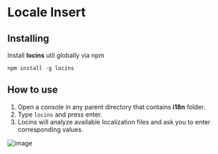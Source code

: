 # Locale Insert

## Installing

Install __locins__ util globally via npm

```npm install -g locins```

## How to use

1. Open a console in any parent directory that contains __i18n__ folder.
2. Type ```locins``` and press enter.
3. Locins will analyze available localization files and ask you to enter corresponding values.

![image](https://user-images.githubusercontent.com/22843881/56136291-2a8d8c80-5f9b-11e9-94f4-4a7bd0198412.png)

